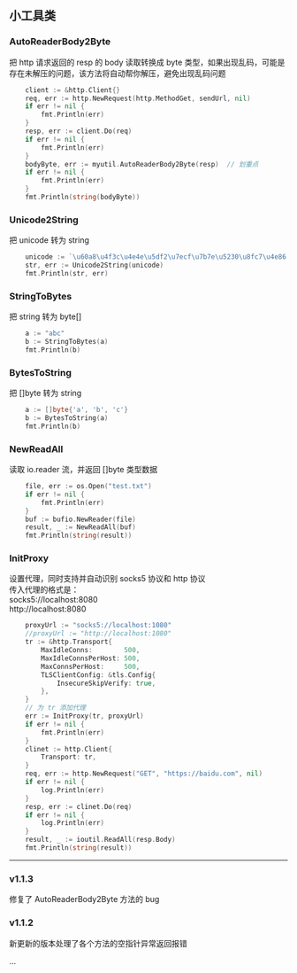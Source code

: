 ## 小工具类

### AutoReaderBody2Byte
把 http 请求返回的 resp 的 body 读取转换成 byte 类型，如果出现乱码，可能是存在未解压的问题，该方法将自动帮你解压，避免出现乱码问题
```go
	client := &http.Client{}
	req, err := http.NewRequest(http.MethodGet, sendUrl, nil)
	if err != nil {
		fmt.Println(err)
	}
	resp, err := client.Do(req)
	if err != nil {
		fmt.Println(err)
	}
	bodyByte, err := myutil.AutoReaderBody2Byte(resp)  // 划重点
	if err != nil {
		fmt.Println(err)
	}
	fmt.Println(string(bodyByte))
```

### Unicode2String  
把 unicode 转为 string
```go
	unicode := `\u60a8\u4f3c\u4e4e\u5df2\u7ecf\u7b7e\u5230\u8fc7\u4e86..`
	str, err := Unicode2String(unicode)
	fmt.Println(str, err)
```

### StringToBytes
把 string 转为 byte[]
```go
	a := "abc"
	b := StringToBytes(a)
	fmt.Println(b)
```

### BytesToString
把 []byte 转为 string
```go
	a := []byte{'a', 'b', 'c'}
	b := BytesToString(a)
	fmt.Println(b)
```

### NewReadAll
读取 io.reader 流，并返回 []byte 类型数据
```go
	file, err := os.Open("test.txt")
	if err != nil {
		fmt.Println(err)
	}
	buf := bufio.NewReader(file)
	result, _ := NewReadAll(buf)
	fmt.Println(string(result))
```

### InitProxy
设置代理，同时支持并自动识别 socks5 协议和 http 协议  
传入代理的格式是：  
socks5://localhost:8080  
http://localhost:8080  
```go
	proxyUrl := "socks5://localhost:1080"
	//proxyUrl := "http://localhost:1080"
	tr := &http.Transport{
		MaxIdleConns:        500,
		MaxIdleConnsPerHost: 500,
		MaxConnsPerHost:     500,
		TLSClientConfig: &tls.Config{
			InsecureSkipVerify: true,
		},
	}
	// 为 tr 添加代理
	err := InitProxy(tr, proxyUrl)
	if err != nil {
		fmt.Println(err)
	}
	clinet := http.Client{
		Transport: tr,
	}
	req, err := http.NewRequest("GET", "https://baidu.com", nil)
	if err != nil {
		log.Println(err)
	}
	resp, err := clinet.Do(req)
	if err != nil {
		log.Println(err)
	}
	result, _ := ioutil.ReadAll(resp.Body)
	fmt.Println(string(result))
```

---
### v1.1.3
修复了 AutoReaderBody2Byte 方法的 bug

### v1.1.2
新更新的版本处理了各个方法的空指针异常返回报错

...